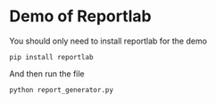 # Demo of Reportlab

You should only need to install reportlab for the demo

`pip install reportlab`

And then run the file

`python report_generator.py`